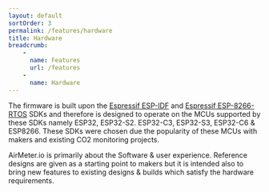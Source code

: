 ```yaml
---
layout: default
sortOrder: 3
permalink: /features/hardware
title: Hardware
breadcrumb:
    - 
      name: Features
      url: /features
    - 
      name: Hardware  
---
```


The firmware is built upon the [Espressif ESP-IDF](https://github.com/espressif/esp-idf) and [Espressif ESP-8266-RTOS](https://github.com/espressif/ESP8266_RTOS_SDK) SDKs and therefore is designed to operate on the MCUs supported by these SDKs namely ESP32, ESP32-S2. ESP32-C3, ESP32-S3, ESP32-C6 & ESP8266. These SDKs were chosen due the popularity of these MCUs with makers and existing CO2 monitoring projects.

AirMeter.io is primarily about the Software & user experience. Reference designs are given as a starting point to makers but it is intended also to bring new features to existing designs & builds which satisfy the hardware requirements.